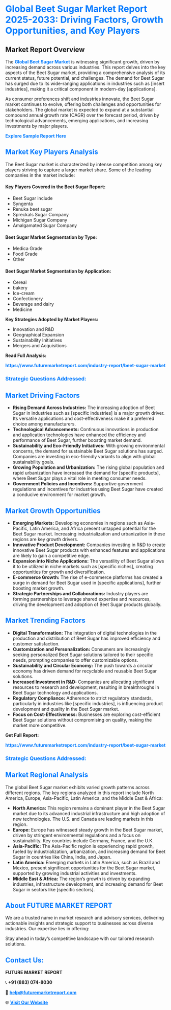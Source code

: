 <h1 style="color: #007BFF;">Global Beet Sugar Market Report 2025-2033: Driving Factors, Growth Opportunities, and Key Players</h1>

<section id="overview">
<h2>Market Report Overview</h2>
<p>The <a href="https://www.futuremarketreport.com/industry-report/beet-sugar-market" style="color: #007BFF; text-decoration: none;"><strong>Global Beet Sugar Market</strong></a> is witnessing significant growth, driven by increasing demand across various industries. This report delves into the key aspects of the Beet Sugar market, providing a comprehensive analysis of its current status, future potential, and challenges. The demand for Beet Sugar has surged due to its wide-ranging applications in industries such as [insert industries], making it a critical component in modern-day [applications].</p>
<p>As consumer preferences shift and industries innovate, the Beet Sugar market continues to evolve, offering both challenges and opportunities for stakeholders. The global market is expected to expand at a substantial compound annual growth rate (CAGR) over the forecast period, driven by technological advancements, emerging applications, and increasing investments by major players.</p>
</section>

<section id="overview">
<p><a href="https://www.futuremarketreport.com/request-sample/reportId=100538" style="color: #007BFF; text-decoration: none;"><strong>Explore Sample Report Here</strong></a></p>
</section>

<section id="key-players">
<h2 style="color: #007BFF;">Market Key Players Analysis</h2>
<p>The Beet Sugar market is characterized by intense competition among key players striving to capture a larger market share. Some of the leading companies in the market include:</p>
<h4>Key Players Covered in the Beet Sugar Report:</h4>
<ul><li>Beet Sugar include</li><li>Syngenta</li><li>Renuka beet sugar</li><li>Spreckals Sugar Company</li><li>Michigan Sugar Company</li><li>Amalgamated Sugar Company</li></ul>
<h4>Beet Sugar Market Segmentation by Type:</h4>
<ul><li>Medica Grade</li><li>Food Grade</li><li>Other</li></ul>

<h4>Beet Sugar Market Segmentation by Application:</h4>
<ul><li>Cereal</li><li>bakery</li><li>Ice-cream</li><li>Confectionery</li><li>Beverage and dairy</li><li>Medicine</li></ul>
<p><strong>Key Strategies Adopted by Market Players:</strong></p>
<ul>
<li>Innovation and R&D</li>
<li>Geographical Expansion</li>
<li>Sustainability Initiatives</li>
<li>Mergers and Acquisitions</li>
</ul>
</section>

<section>
<p><strong>Read Full Analysis: </strong></p><a href="https://www.futuremarketreport.com/industry-report/beet-sugar-market" style="color: #007BFF; text-decoration: none;"><strong>https://www.futuremarketreport.com/industry-report/beet-sugar-market</strong></a>
<h3 style="color: #007BFF;">Strategic Questions Addressed:</h3>
</section>

<section id="driving-factors">
<h2 style="color: #007BFF;">Market Driving Factors</h2>
<ul>
<li><strong>Rising Demand Across Industries:</strong> The increasing adoption of Beet Sugar in industries such as [specific industries] is a major growth driver. Its versatile applications and cost-effectiveness make it a preferred choice among manufacturers.</li>
<li><strong>Technological Advancements:</strong> Continuous innovations in production and application technologies have enhanced the efficiency and performance of Beet Sugar, further boosting market demand.</li>
<li><strong>Sustainability and Eco-Friendly Initiatives:</strong> With growing environmental concerns, the demand for sustainable Beet Sugar solutions has surged. Companies are investing in eco-friendly variants to align with global sustainability goals.</li>
<li><strong>Growing Population and Urbanization:</strong> The rising global population and rapid urbanization have increased the demand for [specific products], where Beet Sugar plays a vital role in meeting consumer needs.</li>
<li><strong>Government Policies and Incentives:</strong> Supportive government regulations and incentives for industries using Beet Sugar have created a conducive environment for market growth.</li>
</ul>
</section>

<section id="growth-opportunities">
<h2 style="color: #007BFF;">Market Growth Opportunities</h2>
<ul>
<li><strong>Emerging Markets:</strong> Developing economies in regions such as Asia-Pacific, Latin America, and Africa present untapped potential for the Beet Sugar market. Increasing industrialization and urbanization in these regions are key growth drivers.</li>
<li><strong>Innovative Product Development:</strong> Companies investing in R&D to create innovative Beet Sugar products with enhanced features and applications are likely to gain a competitive edge.</li>
<li><strong>Expansion into Niche Applications:</strong> The versatility of Beet Sugar allows it to be utilized in niche markets such as [specific niches], creating opportunities for growth and diversification.</li>
<li><strong>E-commerce Growth:</strong> The rise of e-commerce platforms has created a surge in demand for Beet Sugar used in [specific applications], further boosting market growth.</li>
<li><strong>Strategic Partnerships and Collaborations:</strong> Industry players are forming partnerships to leverage shared expertise and resources, driving the development and adoption of Beet Sugar products globally.</li>
</ul>
</section>

<section id="trending-factors">
<h2 style="color: #007BFF;">Market Trending Factors</h2>
<ul>
<li><strong>Digital Transformation:</strong> The integration of digital technologies in the production and distribution of Beet Sugar has improved efficiency and customer satisfaction.</li>
<li><strong>Customization and Personalization:</strong> Consumers are increasingly seeking personalized Beet Sugar solutions tailored to their specific needs, prompting companies to offer customizable options.</li>
<li><strong>Sustainability and Circular Economy:</strong> The push towards a circular economy has driven demand for recyclable and reusable Beet Sugar solutions.</li>
<li><strong>Increased Investment in R&D:</strong> Companies are allocating significant resources to research and development, resulting in breakthroughs in Beet Sugar technology and applications.</li>
<li><strong>Regulatory Compliance:</strong> Adherence to strict regulatory standards, particularly in industries like [specific industries], is influencing product development and quality in the Beet Sugar market.</li>
<li><strong>Focus on Cost-Effectiveness:</strong> Businesses are exploring cost-efficient Beet Sugar solutions without compromising on quality, making the market more competitive.</li>
</ul>
</section>

<section>
<p><strong>Get Full Report: </strong></p><a href="https://www.futuremarketreport.com/industry-report/beet-sugar-market" style="color: #007BFF; text-decoration: none;"><strong>https://www.futuremarketreport.com/industry-report/beet-sugar-market</strong></a>
<h3 style="color: #007BFF;">Strategic Questions Addressed:</h3>
</section>


<section id="regional-analysis">
<h2 style="color: #007BFF;">Market Regional Analysis</h2>
<p>The global Beet Sugar market exhibits varied growth patterns across different regions. The key regions analyzed in this report include North America, Europe, Asia-Pacific, Latin America, and the Middle East & Africa:</p>
<ul>
<li><strong>North America:</strong> This region remains a dominant player in the Beet Sugar market due to its advanced industrial infrastructure and high adoption of new technologies. The U.S. and Canada are leading markets in this region.</li>
<li><strong>Europe:</strong> Europe has witnessed steady growth in the Beet Sugar market, driven by stringent environmental regulations and a focus on sustainability. Key countries include Germany, France, and the U.K.</li>
<li><strong>Asia-Pacific:</strong> The Asia-Pacific region is experiencing rapid growth, fueled by industrialization, urbanization, and increasing demand for Beet Sugar in countries like China, India, and Japan.</li>
<li><strong>Latin America:</strong> Emerging markets in Latin America, such as Brazil and Mexico, present significant opportunities for the Beet Sugar market, supported by growing industrial activities and investments.</li>
<li><strong>Middle East & Africa:</strong> The region’s growth is driven by expanding industries, infrastructure development, and increasing demand for Beet Sugar in sectors like [specific sectors].</li>
</ul>
</section>

<footer>
<h2 style="color: #007BFF;">About FUTURE MARKET REPORT</h2>
<p>We are a trusted name in market research and advisory services, delivering actionable insights and strategic support to businesses across diverse industries. Our expertise lies in offering:</p>

<p>Stay ahead in today’s competitive landscape with our tailored research solutions.</p>

<h2 style="color: #007BFF;">Contact Us:</h2>
<p><strong>FUTURE MARKET REPORT</strong></p>
<p>📞 <strong>+91 (883) 074-8030</strong></p>
<p>📧 <strong><a href="mailto:help@futuremarketreport.com" style="color: #007BFF;">help@futuremarketreport.com</a></strong></p>
<p>🌐 <strong><a href="https://www.futuremarketreport.com/" style="color: #007BFF;">Visit Our Website</a></strong></p>
</footer>
